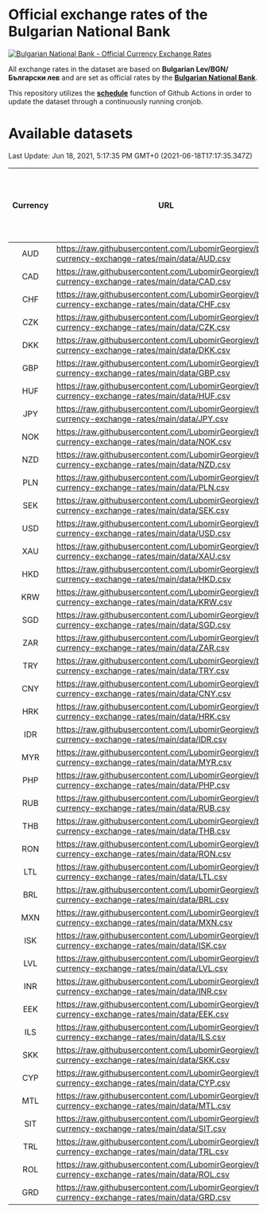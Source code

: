 # Official exchange rates of the Bulgarian National Bank

[![Bulgarian National Bank - Official Currency Exchange Rates](https://github.com/LubomirGeorgiev/bnb-currency-exchange-rates/actions/workflows/update-rates.yml/badge.svg?branch=main)](https://github.com/LubomirGeorgiev/bnb-currency-exchange-rates/actions/workflows/update-rates.yml)

All exchange rates in the dataset are based on **Bulgarian Lev/BGN/Български лев** and are set as official rates by the [**Bulgarian National Bank**](https://www.bnb.bg/Statistics/StExternalSector/StExchangeRates/StERForeignCurrencies/index.htm?toLang=_EN).

This repository utilizes the [**schedule**](https://docs.github.com/en/actions/reference/events-that-trigger-workflows) function of Github Actions in order to update the dataset through a continuously running cronjob.

# Available datasets

<!-- START LINKS (DO NOT EVER FU*ING DELETE THIS COMMENT FOR THE LOVE OF YOUR LIFE!!! IF YOU ARE CURIOS HOW IT WORKS, YOU CAN HAVE A LOOK AT ./src/updateReadme.ts) -->

Last Update: Jun 18, 2021, 5:17:35 PM GMT+0 (2021-06-18T17:17:35.347Z)

| Currency | URL                                                                                             | Number of records | Number of missing days that were filled in |
| :------: | ----------------------------------------------------------------------------------------------- | :---------------: | :----------------------------------------: |
|   AUD    | https://raw.githubusercontent.com/LubomirGeorgiev/bnb-currency-exchange-rates/main/data/AUD.csv |       7803        |                    2407                    |
|   CAD    | https://raw.githubusercontent.com/LubomirGeorgiev/bnb-currency-exchange-rates/main/data/CAD.csv |       7803        |                    2407                    |
|   CHF    | https://raw.githubusercontent.com/LubomirGeorgiev/bnb-currency-exchange-rates/main/data/CHF.csv |       7803        |                    2407                    |
|   CZK    | https://raw.githubusercontent.com/LubomirGeorgiev/bnb-currency-exchange-rates/main/data/CZK.csv |       7803        |                    2407                    |
|   DKK    | https://raw.githubusercontent.com/LubomirGeorgiev/bnb-currency-exchange-rates/main/data/DKK.csv |       7803        |                    2407                    |
|   GBP    | https://raw.githubusercontent.com/LubomirGeorgiev/bnb-currency-exchange-rates/main/data/GBP.csv |       7803        |                    2407                    |
|   HUF    | https://raw.githubusercontent.com/LubomirGeorgiev/bnb-currency-exchange-rates/main/data/HUF.csv |       7803        |                    2407                    |
|   JPY    | https://raw.githubusercontent.com/LubomirGeorgiev/bnb-currency-exchange-rates/main/data/JPY.csv |       7803        |                    2407                    |
|   NOK    | https://raw.githubusercontent.com/LubomirGeorgiev/bnb-currency-exchange-rates/main/data/NOK.csv |       7803        |                    2407                    |
|   NZD    | https://raw.githubusercontent.com/LubomirGeorgiev/bnb-currency-exchange-rates/main/data/NZD.csv |       7803        |                    2407                    |
|   PLN    | https://raw.githubusercontent.com/LubomirGeorgiev/bnb-currency-exchange-rates/main/data/PLN.csv |       7803        |                    2407                    |
|   SEK    | https://raw.githubusercontent.com/LubomirGeorgiev/bnb-currency-exchange-rates/main/data/SEK.csv |       7803        |                    2407                    |
|   USD    | https://raw.githubusercontent.com/LubomirGeorgiev/bnb-currency-exchange-rates/main/data/USD.csv |       7803        |                    2407                    |
|   XAU    | https://raw.githubusercontent.com/LubomirGeorgiev/bnb-currency-exchange-rates/main/data/XAU.csv |       7803        |                    2409                    |
|   HKD    | https://raw.githubusercontent.com/LubomirGeorgiev/bnb-currency-exchange-rates/main/data/HKD.csv |       7501        |                    2316                    |
|   KRW    | https://raw.githubusercontent.com/LubomirGeorgiev/bnb-currency-exchange-rates/main/data/KRW.csv |       7501        |                    2316                    |
|   SGD    | https://raw.githubusercontent.com/LubomirGeorgiev/bnb-currency-exchange-rates/main/data/SGD.csv |       7501        |                    2316                    |
|   ZAR    | https://raw.githubusercontent.com/LubomirGeorgiev/bnb-currency-exchange-rates/main/data/ZAR.csv |       7501        |                    2316                    |
|   TRY    | https://raw.githubusercontent.com/LubomirGeorgiev/bnb-currency-exchange-rates/main/data/TRY.csv |       5984        |                    1847                    |
|   CNY    | https://raw.githubusercontent.com/LubomirGeorgiev/bnb-currency-exchange-rates/main/data/CNY.csv |       5864        |                    1811                    |
|   HRK    | https://raw.githubusercontent.com/LubomirGeorgiev/bnb-currency-exchange-rates/main/data/HRK.csv |       5864        |                    1811                    |
|   IDR    | https://raw.githubusercontent.com/LubomirGeorgiev/bnb-currency-exchange-rates/main/data/IDR.csv |       5864        |                    1811                    |
|   MYR    | https://raw.githubusercontent.com/LubomirGeorgiev/bnb-currency-exchange-rates/main/data/MYR.csv |       5864        |                    1811                    |
|   PHP    | https://raw.githubusercontent.com/LubomirGeorgiev/bnb-currency-exchange-rates/main/data/PHP.csv |       5864        |                    1811                    |
|   RUB    | https://raw.githubusercontent.com/LubomirGeorgiev/bnb-currency-exchange-rates/main/data/RUB.csv |       5864        |                    1811                    |
|   THB    | https://raw.githubusercontent.com/LubomirGeorgiev/bnb-currency-exchange-rates/main/data/THB.csv |       5864        |                    1811                    |
|   RON    | https://raw.githubusercontent.com/LubomirGeorgiev/bnb-currency-exchange-rates/main/data/RON.csv |       5805        |                    1793                    |
|   LTL    | https://raw.githubusercontent.com/LubomirGeorgiev/bnb-currency-exchange-rates/main/data/LTL.csv |       5150        |                    1579                    |
|   BRL    | https://raw.githubusercontent.com/LubomirGeorgiev/bnb-currency-exchange-rates/main/data/BRL.csv |       4896        |                    1516                    |
|   MXN    | https://raw.githubusercontent.com/LubomirGeorgiev/bnb-currency-exchange-rates/main/data/MXN.csv |       4896        |                    1516                    |
|   ISK    | https://raw.githubusercontent.com/LubomirGeorgiev/bnb-currency-exchange-rates/main/data/ISK.csv |       4800        |                    1482                    |
|   LVL    | https://raw.githubusercontent.com/LubomirGeorgiev/bnb-currency-exchange-rates/main/data/LVL.csv |       4787        |                    1467                    |
|   INR    | https://raw.githubusercontent.com/LubomirGeorgiev/bnb-currency-exchange-rates/main/data/INR.csv |       4530        |                    1403                    |
|   EEK    | https://raw.githubusercontent.com/LubomirGeorgiev/bnb-currency-exchange-rates/main/data/EEK.csv |       3995        |                    1221                    |
|   ILS    | https://raw.githubusercontent.com/LubomirGeorgiev/bnb-currency-exchange-rates/main/data/ILS.csv |       3805        |                    1183                    |
|   SKK    | https://raw.githubusercontent.com/LubomirGeorgiev/bnb-currency-exchange-rates/main/data/SKK.csv |       2966        |                    908                     |
|   CYP    | https://raw.githubusercontent.com/LubomirGeorgiev/bnb-currency-exchange-rates/main/data/CYP.csv |       2903        |                    887                     |
|   MTL    | https://raw.githubusercontent.com/LubomirGeorgiev/bnb-currency-exchange-rates/main/data/MTL.csv |       2601        |                    796                     |
|   SIT    | https://raw.githubusercontent.com/LubomirGeorgiev/bnb-currency-exchange-rates/main/data/SIT.csv |       2543        |                    779                     |
|   TRL    | https://raw.githubusercontent.com/LubomirGeorgiev/bnb-currency-exchange-rates/main/data/TRL.csv |       1817        |                    558                     |
|   ROL    | https://raw.githubusercontent.com/LubomirGeorgiev/bnb-currency-exchange-rates/main/data/ROL.csv |       1696        |                    523                     |
|   GRD    | https://raw.githubusercontent.com/LubomirGeorgiev/bnb-currency-exchange-rates/main/data/GRD.csv |        361        |                    109                     |

<!-- END LINKS (DO NOT EVER FU*ING DELETE THIS COMMENT FOR THE LOVE OF YOUR LIFE!!! IF YOU ARE CURIOS HOW IT WORKS, YOU CAN HAVE A LOOK AT ./src/updateReadme.ts) -->
